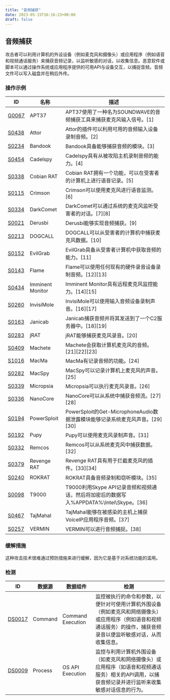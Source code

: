 ```yaml
---
title: "音频捕获"
date: 2023-05-15T16:16:23+08:00
draft: false
---
```

## 音频捕获
攻击者可以利用计算机的外设设备（例如麦克风和摄像头）或应用程序（例如语音和视频通话服务）来捕获音频记录，以监听敏感的对话，以收集信息。恶意软件或脚本可以通过操作系统或应用程序提供的可用API与设备交互，以捕捉音频。音频文件可以写入磁盘并在稍后外传。
### 操作示例

|ID|名称|描述|
|----|----|----|
|[G0067]()|APT37|APT37使用了一种名为SOUNDWAVE的音频捕获工具来捕获麦克风输入信号。[1]|
|[S0438]()|Attor|Attor的插件可以利用可用的音频输入设备录制音频。[2]|
|[S0234]()|Bandook|Bandook具备能够捕获音频的模块。[3]|
|[S0454]()|Cadelspy|Cadelspy具有从被攻陷主机录制音频的能力。[4]|
|[S0338]()|Cobian RAT|Cobian RAT拥有一个功能，可以在受害者的计算机上进行语音记录。[5]|
|[S0115]()|Crimson|Crimson可以使用麦克风进行语音监测。[6]|
|[S0334]()|DarkComet|DarkComet可以通过系统的麦克风监听受害者的对话。[7][8]|
|[S0021]()|Derusbi|Derusbi能够实现音频捕获。[9]|
|[S0213]()|DOGCALL|DOGCALL可以从受害者的计算机中捕获麦克风数据。[10]|
|[S0152]()|EvilGrab|EvilGrab具备从受害者计算机中获取音频的能力。[11]|
|[S0143]()|Flame|Flame可以使用任何现有的硬件录音设备录制音频。[12][13]|
|[S0434]()|Imminent Monitor|Imminent Monitor具有远程麦克风监控能力。[14][15]|
|[S0260]()|InvisiMole|InvisiMole可以使用输入音频设备录制声音。[16][17]|
|[S0163]()|Janicab|Janicab捕获音频并将其发送到了一个C2服务器中。[18][19]|
|[S0283]()|jRAT|jRAT能够捕获麦克风录音。[20]|
|[S0409]()|Machete|Machete会获取计算机麦克风的音频。[21][22][23]|
|[S1016]()|MacMa|MacMa有记录音频的功能。[24]|
|[S0282]()|MacSpy|MacSpy可以记录计算机上麦克风的声音。[25]|
|[S0339]()|Micropsia|Micropsia可以执行麦克风录音。[26]|
|[S0336]()|NanoCore|NanoCore可以从系统中捕获音频流。[27][28]|
|[S0194]()|PowerSploit|PowerSploit的Get-MicrophoneAudio数据泄露模块能够记录系统麦克风声音。[29][30]|
|[S0192]()|Pupy|Pupy可以使用麦克风录制声音。[31]|
|[S0332]()|Remcos|Remcos可以从系统麦克风中捕获数据。[32]|
|[S0379]()|Revenge RAT|Revenge RAT具有用于拦截麦克风的插件。[33][34]|
|[S0240]()|ROKRAT|ROKRAT具备音频录制和窃听模块。[35]|
|[S0098]()|T9000|T9000利用Skype API记录音频和视频通话，然后将加密后的数据写入%APPDATA%\Intel\Skype。[36]|
|[S0467]()|TajMahal|TajMahal能够在被感染的主机上捕获VoiceIP应用程序音频。[37]|
|[S0257]()|VERMIN|VERMIN可以进行音频捕捉。[38]|

### 缓解措施
这种攻击技术很难通过预防措施来进行缓解，因为它是基于对系统功能的滥用。
### 检测

|  ID   | 数据源  | 数据组件|检测|
|  ----  | ----  |----|----|
|[DS0017]()|Command|Command Execution|监控被执行的命令和参数，以便针对可使用计算机外围设备（例如麦克风和网络摄像头）或应用程序（例如语音和视频通话服务）的操作，捕获音频录音以便监听敏感对话，从而收集信息。|
|[DS0009]()|Process|OS API Execution|监控与利用计算机外围设备（如麦克风和网络摄像头）或应用程序（如语音和视频通话服务）相关的API调用，以捕获音频记录并进行监听来收集敏感对话信息的行为。|

